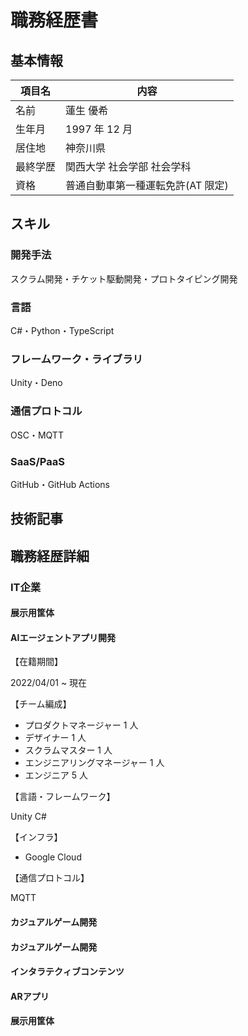 # 職務経歴書

## 基本情報

|項目名|内容|
|----|----|
|名前|蓮生 優希|
|生年月|1997 年 12 月|
|居住地|神奈川県|
|最終学歴|関西大学 社会学部 社会学科|
|資格|普通自動車第一種運転免許(AT 限定)|

## スキル

### 開発手法

スクラム開発・チケット駆動開発・プロトタイピング開発

### 言語

C#・Python・TypeScript

### フレームワーク・ライブラリ

Unity・Deno

### 通信プロトコル

OSC・MQTT

### SaaS/PaaS

GitHub・GitHub Actions

## 技術記事

<!-- - [Hatena](https://julienll.hatenablog.com/entry/2025/01/24/150740?_gl=1*109ziic*_gcl_au*MTExMDQ1ODI4MS4xNzQxNzcyMzM0) -->

## 職務経歴詳細

### IT企業

#### 展示用筐体
#### AIエージェントアプリ開発
【在籍期間】

2022/04/01 ~ 現在

【チーム編成】

- プロダクトマネージャー 1 人
- デザイナー 1 人
- スクラムマスター 1 人
- エンジニアリングマネージャー 1 人
- エンジニア 5 人

【言語・フレームワーク】

Unity C#

【インフラ】

- Google Cloud

【通信プロトコル】

MQTT

#### カジュアルゲーム開発
#### カジュアルゲーム開発
#### インタラテクィブコンテンツ
#### ARアプリ
#### 展示用筐体